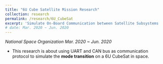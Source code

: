 ```yaml
---
title: "6U Cube Satellite Mission Research"
collection: research
permalink: /research/6U_CubeSat
excerpt: 'Simulate On-Board Communication between Satellite Subsystems with UART and CAN Bus.'
# date: Mar. 2020 ~ Jun. 2020
---
```

*National Space Organization*
*Mar. 2020 ~ Jun. 2020*  

* This research is about using UART and CAN bus as communication protocol
to simulate the **mode transition** on a 6U CubeSat in space.

<!-- [Download paper here](http://academicpages.github.io/files/paper2.pdf) -->

<!-- Recommended citation: Goro Yeh, You. (2010). "Paper Title Number 2." <i>Journal 1</i>. 1(2). -->